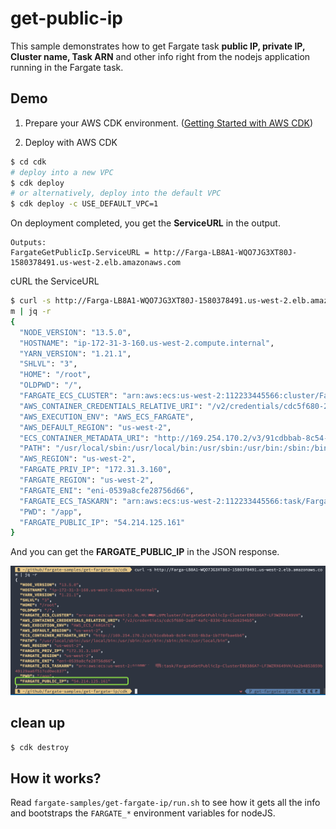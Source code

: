 # get-public-ip

This sample demonstrates how to get Fargate task **public IP, private IP, Cluster name, Task ARN** and other info right from the nodejs application running in the Fargate task.



## Demo

1. Prepare your AWS CDK environment. ([Getting Started with AWS CDK](https://docs.aws.amazon.com/cdk/latest/guide/getting_started.html))

2. Deploy with AWS CDK

```bash
$ cd cdk
# deploy into a new VPC
$ cdk deploy 
# or alternatively, deploy into the default VPC
$ cdk deploy -c USE_DEFAULT_VPC=1
```

On deployment completed, you get the **ServiceURL** in the output.

```
Outputs:
FargateGetPublicIp.ServiceURL = http://Farga-LB8A1-WQO7JG3XT80J-1580378491.us-west-2.elb.amazonaws.com
```

cURL the ServiceURL

```bash
$ curl -s http://Farga-LB8A1-WQO7JG3XT80J-1580378491.us-west-2.elb.amazonaws.co
m | jq -r
{
  "NODE_VERSION": "13.5.0",
  "HOSTNAME": "ip-172-31-3-160.us-west-2.compute.internal",
  "YARN_VERSION": "1.21.1",
  "SHLVL": "3",
  "HOME": "/root",
  "OLDPWD": "/",
  "FARGATE_ECS_CLUSTER": "arn:aws:ecs:us-west-2:112233445566:cluster/FargateGetPublicIp-ClusterEB0386A7-LF3WZRX649VH",
  "AWS_CONTAINER_CREDENTIALS_RELATIVE_URI": "/v2/credentials/cdc5f680-2e8f-4afc-8336-814cd26294b5",
  "AWS_EXECUTION_ENV": "AWS_ECS_FARGATE",
  "AWS_DEFAULT_REGION": "us-west-2",
  "ECS_CONTAINER_METADATA_URI": "http://169.254.170.2/v3/91cdbbab-8c54-4355-8b3a-1b770fbae6b6",
  "PATH": "/usr/local/sbin:/usr/local/bin:/usr/sbin:/usr/bin:/sbin:/bin:/usr/local/bin",
  "AWS_REGION": "us-west-2",
  "FARGATE_PRIV_IP": "172.31.3.160",
  "FARGATE_REGION": "us-west-2",
  "FARGATE_ENI": "eni-0539a8cfe28756d66",
  "FARGATE_ECS_TASKARN": "arn:aws:ecs:us-west-2:112233445566:task/FargateGetPublicIp-ClusterEB0386A7-LF3WZRX649VH/4a2b4853859b49129aa6f517cd0ec837",
  "PWD": "/app",
  "FARGATE_PUBLIC_IP": "54.214.125.161"
}
```

And you can get the **FARGATE_PUBLIC_IP** in the JSON response.

![](images/03.png)



## clean up

```bash
$ cdk destroy
```



## How it works?

Read `fargate-samples/get-fargate-ip/run.sh` to see how it gets all the info and bootstraps the `FARGATE_*` environment variables for nodeJS.